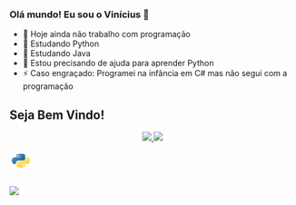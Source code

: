 ### Olá mundo! Eu sou o Vinícius 👋

- 🔭 Hoje ainda não trabalho com programação
- 🌱 Estudando Python 
- 🌱 Estudando Java
- 🤔 Estou precisando de ajuda para aprender Python
- ⚡ Caso engraçado: Programei na infância em C# mas não segui com a programação
## Seja Bem Vindo!
<div align="center">
  <a href="https://github.com/Vinieiras">
  <img height="170em" src="https://github-readme-stats.vercel.app/api?username=Vinieiras&show_icons=true&theme=cobalt&include_all_commits=true&count_private=true"/>
  <img height="170em" src="https://github-readme-stats.vercel.app/api/top-langs/?username=Vinieiras&layout=compact&langs_count=7&theme=cobalt"/>
</div>

<div style="display: inline_block"><br>  
  <img align="center" alt="Vini-Python" height="30" width="40" src="https://raw.githubusercontent.com/devicons/devicon/master/icons/python/python-original.svg">  
</div>
  
  ##  
  
  <div>   
  <a href="https://pt.linkedin.com/in/vinicius-eiras-a52a9630?trk=public_profile_browsemap_profile-result-card_result-card_full-click&original_referer=https%3A%2F%2Fwww.google.com%2F" target="_blank"><img src="https://img.shields.io/badge/-LinkedIn-%230077B5?style=for-the-badge&logo=linkedin&logoColor=white" target="_blank"></a> 
 
 
  </div>
<!--
**Vinieiras/Vinieiras** is a ✨ _special_ ✨ repository because its `README.md` (this file) appears on your GitHub profile.

Here are some ideas to get you started:


- 👯 I’m looking to collaborate on ...
-
- 💬 Ask me about ...
- 📫 How to reach me: ...
- 😄 Pronouns: ...

-->
